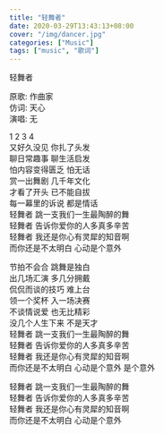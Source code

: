 ```yaml
---
title: "轻舞者"
date: 2020-03-29T13:43:13+08:00
cover: "/img/dancer.jpg"
categories: ["Music"]
tags: ["music", "歌词"]
---
```


轻舞者    

原歌: 作曲家    
仿词: 天心    
演唱: 无    

1 2 3 4    
又好久没见 你扎了头发    
聊日常趣事 聊生活启发    
怕内容变得匮乏 怕无话    
赏一出舞剧 几千年文化    
才看了开头 已不能自拔    
每一幕里的诉说 都是情话    
轻舞者 跳一支我们一生最陶醉的舞    
轻舞者 告诉你爱你的人多真多辛苦    
轻舞者 我还是你心有灵犀的知音啊    
而你还是不太明白 心动是个意外    

节拍不会合 跳舞是独白    
出几场汇演 多几分拥戴    
侃侃而谈的技巧 难上台    
领一个奖杯 入一场决赛    
不谈情说爱 也无比精彩    
没几个人生下来 不是天才    
轻舞者 跳一支我们一生最陶醉的舞    
轻舞者 告诉你爱你的人多真多辛苦    
轻舞者 我还是你心有灵犀的知音啊    
而你还是不太明白 心动是个意外 是个意外     

轻舞者 跳一支我们一生最陶醉的舞    
轻舞者 告诉你爱你的人多真多辛苦    
轻舞者 我还是你心有灵犀的知音啊    
而你还是不太明白 心动是个意外    